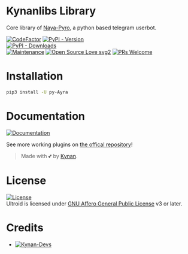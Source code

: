 # Kynanlibs Library

Core library of [Naya-Pyro](https://github.com/naya1503/Naya-Pyro), a python based telegram userbot.

[![CodeFactor](https://www.codefactor.io/repository/github/opet321/pusing/badge)](https://www.codefactor.io/repository/github/opet321/pusing)
[![PyPI - Version](https://img.shields.io/pypi/v/py-Naya-Pyro?style=round)](https://pypi.org/project/kynaylibs)    
[![PyPI - Downloads](https://img.shields.io/pypi/dm/py-Naya-Pyro?label=DOWNLOADS&style=round)](https://pypi.org/project/kynaylibs)    
[![Maintenance](https://img.shields.io/badge/Maintained%3F-yes-green.svg)](https://github.com/naya1503/Naya-Pyro/graphs/commit-activity)
[![Open Source Love svg2](https://badges.frapsoft.com/os/v2/open-source.svg?v=103)](https://github.com/naya1503/Naya-Pyro)
[![PRs Welcome](https://img.shields.io/badge/PRs-welcome-brightgreen.svg?style=flat-square)](https://makeapullrequest.com)

# Installation
```bash
pip3 install -U py-Ayra
```

# Documentation 
[![Documentation](https://img.shields.io/badge/Documentation-kynaylibs-blue)](http://ayra.tech/)



See more working plugins on [the offical repository](https://github.com/naya1503/Naya-Pyro)!

> Made with 💕 by [Kynan](https://t.me/Rizzvbss).    


# License
[![License](https://www.gnu.org/graphics/agplv3-155x51.png)](LICENSE)   
Ultroid is licensed under [GNU Affero General Public License](https://www.gnu.org/licenses/agpl-3.0.en.html) v3 or later.

# Credits
* [![Kynan-Devs](https://img.shields.io/static/v1?label=Kynan&message=devs&color=critical)](https://t.me/Rizzvbss)

